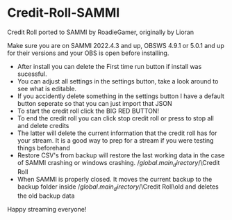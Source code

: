 # Credit-Roll-SAMMI
Credit Roll ported to SAMMI by RoadieGamer, originally by Lioran

Make sure you are on SAMMI 2022.4.3 and up, OBSWS 4.9.1 or 5.0.1 and up for their versions and your OBS is open before installing.

- After install you can delete the First time run button if install was sucessful.
- You can adjust all settings in the settings button, take a look around to see what is editable.
- If you accidently delete something in the settings button I have a default button seperate so that you can just import that JSON
- To start the credit roll click the BIG RED BUTTON! 
- To end the credit roll you can click stop credit roll or press to stop all and delete credits
- The latter will delete the current information that the credit roll has for your stream. It is a good way to prep for a stream if you were testing things beforehand
- Restore CSV's from backup will restore the last working data in the case of SAMMI crashing or windows crashing.   /$global.main_directory$/\Credit Roll  
- When SAMMI is properly closed. It moves the current backup to the backup folder inside /$global.main_directory$/\Credit Roll\old and deletes the old backup data

Happy streaming everyone!
